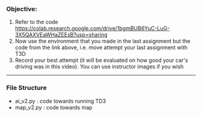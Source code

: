 ### Objective:

1. Refer to the code https://colab.research.google.com/drive/1bgmBUB6YuC-LuG-3X5QAXVEaWHaZEEsB?usp=sharing
2. Now use the environment that you made in the last assignment but the code from the link above, i.e. move attempt your last assignment with T3D
3. Record your best attempt (it will be evaluated on how good your car's driving was in this video). You can use instructor images if you wish
-------------

### File Structure
* ai_v2.py : code towards running TD3
* map_v2.py : code towards map

